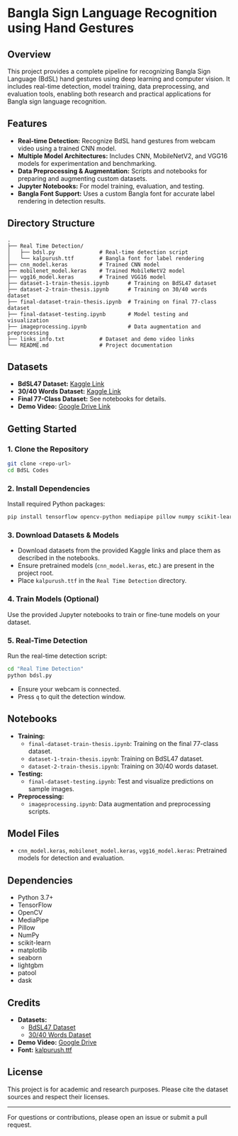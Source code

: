# Bangla Sign Language Recognition using Hand Gestures

## Overview
This project provides a complete pipeline for recognizing Bangla Sign Language (BdSL) hand gestures using deep learning and computer vision. It includes real-time detection, model training, data preprocessing, and evaluation tools, enabling both research and practical applications for Bangla sign language recognition.

## Features
- **Real-time Detection:** Recognize BdSL hand gestures from webcam video using a trained CNN model.
- **Multiple Model Architectures:** Includes CNN, MobileNetV2, and VGG16 models for experimentation and benchmarking.
- **Data Preprocessing & Augmentation:** Scripts and notebooks for preparing and augmenting custom datasets.
- **Jupyter Notebooks:** For model training, evaluation, and testing.
- **Bangla Font Support:** Uses a custom Bangla font for accurate label rendering in detection results.

## Directory Structure
```
.
├── Real Time Detection/
│   ├── bdsl.py              # Real-time detection script
│   └── kalpurush.ttf        # Bangla font for label rendering
├── cnn_model.keras          # Trained CNN model
├── mobilenet_model.keras    # Trained MobileNetV2 model
├── vgg16_model.keras        # Trained VGG16 model
├── dataset-1-train-thesis.ipynb      # Training on BdSL47 dataset
├── dataset-2-train-thesis.ipynb      # Training on 30/40 words dataset
├── final-dataset-train-thesis.ipynb  # Training on final 77-class dataset
├── final-dataset-testing.ipynb       # Model testing and visualization
├── imageprocessing.ipynb             # Data augmentation and preprocessing
├── links_info.txt           # Dataset and demo video links
└── README.md                # Project documentation
```

## Datasets
- **BdSL47 Dataset:** [Kaggle Link](https://www.kaggle.com/datasets/sada335/bdsl-47-dataset)
- **30/40 Words Dataset:** [Kaggle Link](https://www.kaggle.com/datasets/abirmunna/bangla-sign-language-40)
- **Final 77-Class Dataset:** See notebooks for details.
- **Demo Video:** [Google Drive Link](https://drive.google.com/file/d/1WnnyD8PtuxmWtMid_RwFYwE8tEXCQzbn/view?usp=sharing)

## Getting Started
### 1. Clone the Repository
```bash
git clone <repo-url>
cd BdSL Codes
```

### 2. Install Dependencies
Install required Python packages:
```bash
pip install tensorflow opencv-python mediapipe pillow numpy scikit-learn matplotlib seaborn lightgbm patool dask
```

### 3. Download Datasets & Models
- Download datasets from the provided Kaggle links and place them as described in the notebooks.
- Ensure pretrained models (`cnn_model.keras`, etc.) are present in the project root.
- Place `kalpurush.ttf` in the `Real Time Detection` directory.

### 4. Train Models (Optional)
Use the provided Jupyter notebooks to train or fine-tune models on your dataset.

### 5. Real-Time Detection
Run the real-time detection script:
```bash
cd "Real Time Detection"
python bdsl.py
```
- Ensure your webcam is connected.
- Press `q` to quit the detection window.

## Notebooks
- **Training:**
  - `final-dataset-train-thesis.ipynb`: Training on the final 77-class dataset.
  - `dataset-1-train-thesis.ipynb`: Training on BdSL47 dataset.
  - `dataset-2-train-thesis.ipynb`: Training on 30/40 words dataset.
- **Testing:**
  - `final-dataset-testing.ipynb`: Test and visualize predictions on sample images.
- **Preprocessing:**
  - `imageprocessing.ipynb`: Data augmentation and preprocessing scripts.

## Model Files
- `cnn_model.keras`, `mobilenet_model.keras`, `vgg16_model.keras`: Pretrained models for detection and evaluation.

## Dependencies
- Python 3.7+
- TensorFlow
- OpenCV
- MediaPipe
- Pillow
- NumPy
- scikit-learn
- matplotlib
- seaborn
- lightgbm
- patool
- dask

## Credits
- **Datasets:**
  - [BdSL47 Dataset](https://www.kaggle.com/datasets/sada335/bdsl-47-dataset)
  - [30/40 Words Dataset](https://www.kaggle.com/datasets/abirmunna/bangla-sign-language-40)
- **Demo Video:** [Google Drive](https://drive.google.com/file/d/1WnnyD8PtuxmWtMid_RwFYwE8tEXCQzbn/view?usp=sharing)
- **Font:** [kalpurush.ttf](https://www.omicronlab.com/fonts/kalpurush.html)

## License
This project is for academic and research purposes. Please cite the dataset sources and respect their licenses.

---
For questions or contributions, please open an issue or submit a pull request.
